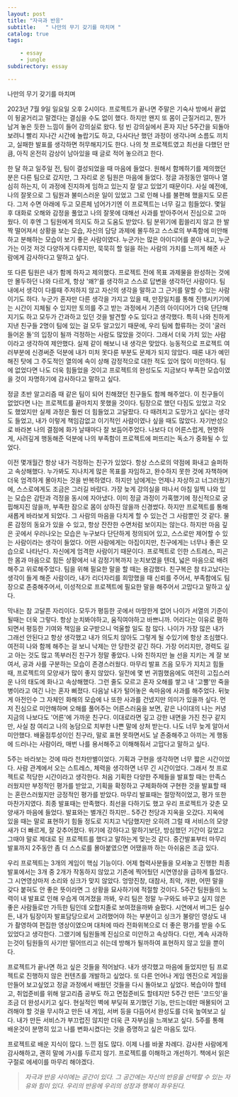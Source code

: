 ```yaml
---
layout: post
title: "자극과 반응"
subtitle:   " 나만의 무기 갖기를 마치며 "
catalog: true
tags:

    - essay
    - jungle
subdirectory: essay

---
```




나만의 무기 갖기를 마치며

 2023년 7월 9일 일요일 오후 2시이다. 프로젝트가 끝나면 주말은 기숙사 방에서 끝없이 뒹굴거리고 말겠다는 결심을 수도 없이 했다. 하지만 왠지 또 몸이 근질거리고, 뭔가 남겨 놓은 듯한 느낌이 들어 강의실로 왔다. 텅 빈 강의실에서 혼자 지난 5주간을 되돌아보려니 빨리 지나간 시간에 놀랍기도 하고, 다사다난 했던 과정이 생각나며 소름도 끼치고, 실패한 발표를 생각하면 허무해지기도 한다. 나의 첫 프로젝트였고 최선을 다했던 만큼, 아직 온전히 감상이 남아있을 때 글로 적어 놓으려고 한다.

 한 달 하고 일주일 전, 팀이 결성되었을 때 마음에 들었다. 원해서 함께하기를 제의했던 분은 다른 팀으로 갔지만, 그 자리로 온 팀원은 마음에 들었다. 정글 과정동안 얼마나 열심히 하는지, 이 과정에 진지하게 임하고 있는지 잘 알고 있었기 때문이다.  사실 예전에, 나의 잘못으로 그 팀원과 불미스러운 일이 있었고 그로 인해 나를 불편해 했을지도 모른다. 그저 수면 아래에 두고 모른체 넘어가기엔 이 프로젝트는 너무 길고 힘들었다. 몇일 후 대화로 오해와 감정을 풀었고 나의 잘못에 대해선 사과를 받아주어서 진심으로 고마웠다. 이 후엔 그 팀원에게 의지도 하고 도움도 받았다. 팀 분위기에 휩쓸리지 않고 한 발짝 떨어져서 상황을 보는 모습, 자신의 담당 과제에 몰두하고 스스로의 부족함에 미안해하고 분해하는 모습이 보기 좋은 사람이였다. 누군가는 많은 아이디어를 쏟아 내고, 누군가는 이것 저것 다양하게 다루지만, 묵묵히 할 일을 하는 사람의 가치를 느끼게 해준 사람에게 감사하다고 말하고 싶다.

 또 다른 팀원은 내가 함께 하자고 제의했다. 프로젝트 전에 목표 과제물을 완성하는 것에만 몰두하던 나와 다르게, 항상 '왜?'를 생각하고 스스로 답변을 생각하던 사람이다. 팀 내에서 생각이 다를때 주저하지 않고 자신의 생각을 말하고 그 근거를 말할 수 있는 사람이기도 하다. 누군가 혼자만 다른 생각을 가지고 있을 때, 만장일치를 통해 진행시키기에는 시간이 지체될 수 있지만 토의를 주고 받는 과정에서 기존의 아이디어가 더욱 단단해지기도 하고 모두가 간과하고 있던 것을 발견할 수도 있다고 생각했다. 특히 나와 친하게 지낸 친구들 2명이 팀에 있는 걸 모두 알고있기 때문에, 우리 팀에 합류하는 것이 '굴러들어온 돌'의 입장이 될까 걱정하는 사람도 많았을 것이다. 그래서 더욱 가치 있는 사람이라고 생각하여 제안했다. 실제 같이 해보니 내 생각은 맞았다. 능동적으로 프로젝트 여러부분에 신경써준 덕분에 내가 미처 못다룬 부분도 문제가 되지 않았다. 때론 내가 예민해진 탓에 그 주도적인 열의에 속이 상해 감정적으로 대한 적도 있어 많이 미안하다. 팀에 없었다면 나도 더욱 힘들었을 것이고 프로젝트의 완성도도 지금보다 부족한 모습이였을 것이 자명하기에 감사하다고 말하고 싶다.

 정글 초반 알고리즘 때 같은 팀이 되어 친해졌던 친구들도 함께 해주었다. 이 친구들이 없었다면 나는 프로젝트를 끝마치지 못했을 것이다. 팀장으로 했던 다짐도 있었고 각오도 했었지만 실제 과정은 훨씬 더 힘들었고 고달팠다. 다 때려치고 도망가고 싶다는 생각도 들었고, 내가 이렇게 책임감없고 이기적인 사람이였나 싶을 때도 많았다. 자기반성으로 바라본 나의 결점에 화가 날때마다 잘 보듬어주었다. 나보다 더 어른스럽게, 현명하게, 사려깊게 행동해준 덕분에 나의 부족함이 프로젝트에 퍼뜨리는 독소가 중화될 수 있었다. 

 이전 몇개월간 항상 내가 걱정하는 친구가 있었다. 항상 스스로의 약점에 화내고 슬퍼하고 속상해했다. 누가봐도 지나치게 많은 목표를 자임하고, 완수하지 못한 것에 자책하며 더욱 엄격하게 몰아치는 것을 반복하였다. 하지만 남에게는 언제나 자상하고 너그러웠기에, 스스로에게도 조금은 그러길 바랐다. 가장 늦게 강의실을 떠나서 아침 일찍 나와 있는 모습은 감탄과 걱정을 동시에 자아냈다. 이미 정글 과정이 가혹했기에 정신적으로 궁핍해지진 않을까, 부족한 잠으로 몸이 상하진 않을까 신경썼다. 하지만 프로젝트를 통해 새롭게 바라보게 되었다. 그 사람의 마음을 다치게 할 수 있는건 그 사람뿐인 것 같다. 물론 감정의 동요가 있을 수 있고, 항상 잔잔한 수면처럼 보이지는 않는다. 하지만 마음 깊은 곳에서 우러나오는 모습은 누구보다 단단하게 정의되어 있고, 스스로만 제어할 수 있는 사람이라는 생각이 들었다. 어떤 사람에게는 아집이지만, 친구에게는 너무나 좋은 모습으로 나타난다. 자신에게 엄격한 사람이기 때문이다. 프로젝트로 인한 스트레스, 피곤한 몸과 마음으로 힘든 상황에서 내 감정기복까지 눈치보였을 텐데, 넓은 마음으로 배려해주고 위로해주었다. 팀을 위해 필요한 말을 할 때는 용감했다. 친구복은 참 타고났다는 생각이 들게 해준 사람이라, 내가 리더자리를 희망했을 때 신뢰를 주어서, 부족함에도 팀장으로 존중해주어서, 이성적으로 프로젝트에 필요한 말을 해주어서 고맙다고 말하고 싶다.

 막내는 참 고달픈 자리이다. 모두가 평등한 곳에서 마땅한게 없어 나이가 서열의 기준이 될때는 더욱 그렇다. 항상 눈치봐야하고, 움직여야하고 바쁘니까. 어리다는 이유로 폄하되면서 평등한 기여와 책임을 요구받으니 억울할 일도 참 많다. 나이가 가장 많은 내가 그래선 안된다고 항상 생각했고 내가 의도치 않아도 그렇게 될 수있기에 항상 조심했다. 여전히 나와 함께 해주는 걸 보니 낙제는 안 당한것 같긴 하다. 가장 어리지만, 경력도 길고 아는 것도 많고 똑부러진 친구가 정말 좋았다. 나와 친하지만 늘 선을 지키는 게 잘 보여서, 공과 사를 구분하는 모습이 존경스러웠다. 마무리 발표 즈음 모두가 지치고 힘들 때, 프로젝트의 모양새가 많이 좋지 않았다. 일전에 몇 번 귀띔했음에도 여전히 고집스러운 나의 태도에 화나고 속상해했다. 그런 줄도 모르고 혼자 오해를 쌓고 내 '고뿔'만 죽을 병이라고 여긴 나는 혼자 삐졌다. 다음날 내가 털어놓은 속마음에 사과를 해주었다. 뒤늦게 아전인수 그 자체인 화해의 모습에 나 또한 사과를 건넸지만 의미가 있을까 싶다. 먼저 진심으로 미안해하며 오해를 풀어주는 어른스러움을 보면, 같은 나이대의 나는 커녕 지금의 나보다도 '어른'에 가까운 친구다. 이대로라면 깊고 강한 내면을 가진 친구 같지만, 사실 참 여리고 나의 농담으로 치부한 나쁜 말에 상처 받는다. 나도 너무 늦게 알아서 미안했다. 배울점투성이인 친구라, 말로 표현 못하면서도 날 존중해주고 아끼는 게 행동에 드러나는 사람이라, 매번 나를 용서해주고 이해해줘서 고맙다고 말하고 싶다.

 5주는 바라보는 것에 따라 천차만별이었다. 기획과 구현을 생각하면 너무 짧은 시간이었다. 사람 관계에서 오는 스트레스, 체력을 생각하면 너무 긴 시간이었다. 그래서 첫 프로젝트로 적당한 시간이라고 생각한다. 처음 기획한 다양한 주제들을 발표할 때는 만족스러웠지만 부정적인 평가를 받았고, 기획을 확정하고 구체화하여 구현한 것을 발표할 때는 혼란스러웠지만 긍정적인 평가를 받았다. 마무리 발표때는 절망적이었고, 평가 또한 마찬가지였다. 최종 발표때는 만족했다. 최선을 다하기도 했고 우리 프로젝트가 갖춘 모양새가 마음에 들었다. 발표와는 별개긴 하지만.. 5주간 천당과 지옥을 오갔다. 지옥에 있을 때는 말로 표현하기 힘들 정도로 지치고 낙담했지만 오히려 그럴 때 서비스의 모양새가 더 빠르게, 잘 갖추어졌다. 위기에 강하다고 말하기보단, 방심했던 기간이 길었고 그때야 말로 제대로 된 프로젝트를 했다고 말하는게 맞는것 같다. 중간발표부터 마무리발표까지 2주동안 좀 더 스스로를 몰아붙였으면 어땠을까 하는 아쉬움은 조금 있다.

 우리 프로젝트는 3개의 게임이 핵심 기능이다. 어제 협력사분들을 모셔놓고 진행한 최종 발표에서는 3개 중 2개가 작동하지 않았고 기존에 찍어뒀던 시연영상을 급하게 틀었다. 그 시연영상마저 소리와 싱크가 맞지 않았다. 엉망진창, 대참사, 최악, 개판, 어떤 말을 갖다 붙혀도 안 좋은 뜻이라면 그 상황을 묘사하기에 적절할 것이다. 5주간 팀원들의 노력이 내 발표로 인해 우습게 여겨졌을 까봐, 우리 팀은 정말 누구와도 바꾸고 싶지 않은 좋은 사람들로만 가득한 팀인데 오합지졸로 보여졌을까봐 슬펐다. 시연에서 버그든 실수든, 내가 팀장이자 발표담당으로서 고려했어야 하는 부분이고 싱크가 불량인 영상도 내가 촬영하여 편집한 영상이였으며 대처에 따라 전화위복으로 더 좋은 평가를 받을 수도 있었다고 생각한다. 그랬기에 팀원들께 진심으로 미안하고 속상하다. 다만, 계속 사과하는것이 팀원들의 사기만 떨어뜨리고 쉬는데 방해가 될까하여 표현하지 않고 있을 뿐이다.

 프로젝트가 끝나면 하고 싶은 것들을 적어놨다. 내가 생각했고 마음에 들었지만 팀 프로젝트로 진행하지 않은 컨텐츠를 개발하고 싶었다. 또 다른 언어나 게임 엔진으로 게임을 만들어 보고싶었고 정글 과정에서 배웠던 것들을 다시 돌아보고 싶었다. 복습이야 할테고, 취업준비를 위해 알고리즘 공부도 하고 면접준비도 할테지만 5주간 만든 '코드잇'을 조금 더 완성시키고 싶다. 현실적인 벽에 부딪혀 포기했던 기능, 만드는데만 매몰되어 고려해야 할 것을 무시하고 만든 내 게임, 서버 등을 다듬어서 완성도를 더욱 높여보고 싶다. 내가 만든 서비스가 부끄럽진 않지만 더욱 큰 자부심을 느껴보고 싶다. 5주를 통해 배운것이 분명히 있고 나를 변화시켰다는 것을 증명하고 싶은 마음도 있다.

 프로젝트로 배운 지식이 많다. 느낀 점도 많다. 이제 나를 바꿀 차례다. 감사한 사람에게 감사해하고, 괜히 말에 가시를 두르지 않기. 프로젝트를 이해하고 개선하기. 책에서 읽은 구절로 에세이를 마무리 해야겠다.

> *자극과 반응 사이에는 공간이 있다. 그 공간에는 자신의 반응을 선택할 수 있는 자유와 힘이 있다. 우리의 반응에 우리의 성장과 행복이 좌우된다.*

